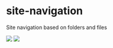 # site-navigation
 Site navigation based on folders and files

![](https://i.imgur.com/WP6v8Bx.png)
![](https://i.imgur.com/qd49mfS.png)

